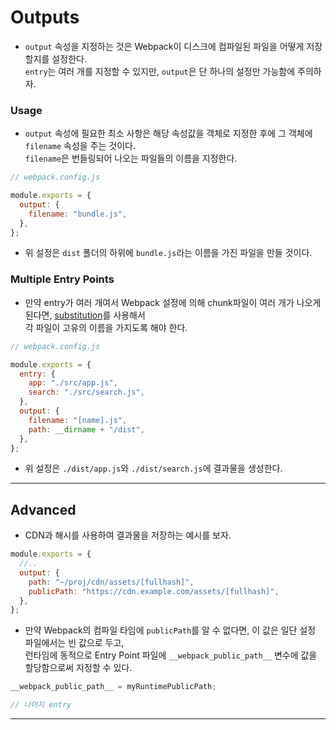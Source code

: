 # Outputs

- `output` 속성을 지정하는 것은 Webpack이 디스크에 컴파일된 파일을 어떻게 저장할지를 설정한다.  
  `entry`는 여러 개를 지정할 수 있지만, `output`은 단 하나의 설정만 가능함에 주의하자.

<h3>Usage</h3>

- `output` 속성에 필요한 최소 사항은 해당 속성값을 객체로 지정한 후에 그 객체에 `filename` 속성을 주는 것이다.  
  `filename`은 번들링되어 나오는 파일들의 이름을 지정한다.

```js
// webpack.config.js

module.exports = {
  output: {
    filename: "bundle.js",
  },
};
```

- 위 설정은 `dist` 폴더의 하위에 `bundle.js`라는 이름을 가진 파일을 만들 것이다.

<h3>Multiple Entry Points</h3>

- 만약 entry가 여러 개여서 Webpack 설정에 의해 chunk파일이 여러 개가 나오게 된다면, <a href="https://webpack.js.org/configuration/output/#outputfilename">substitution</a>를 사용해서  
  각 파일이 고유의 이름을 가지도록 해야 한다.

```js
// webpack.config.js

module.exports = {
  entry: {
    app: "./src/app.js",
    search: "./src/search.js",
  },
  output: {
    filename: "[name].js",
    path: __dirname + "/dist",
  },
};
```

- 위 설정은 `./dist/app.js`와 `./dist/search.js`에 결과물을 생성한다.

<hr/>

<h2>Advanced</h2>

- CDN과 해시를 사용하여 결과물을 저장하는 예시를 보자.

```js
module.exports = {
  //..
  output: {
    path: "~/proj/cdn/assets/[fullhash]",
    publicPath: "https://cdn.example.com/assets/[fullhash]",
  },
};
```

- 만약 Webpack의 컴파일 타임에 `publicPath`를 알 수 없다면, 이 값은 일단 설정 파일에서는 빈 값으로 두고,  
  런타임에 동적으로 Entry Point 파일에 `__webpack_public_path__` 변수에 값을 할당함으로써 지정할 수 있다.

```js
__webpack_public_path__ = myRuntimePublicPath;

// 나머지 entry
```

<hr/>
